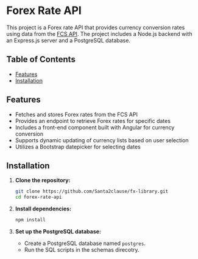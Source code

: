 # Forex Rate API

This project is a Forex rate API that provides currency conversion rates using data from the [FCS API](https://fcsapi.com/apiv3/). 
The project includes a Node.js backend with an Express.js server and a PostgreSQL database.

## Table of Contents

- [Features](#features)
- [Installation](#installation)

## Features

- Fetches and stores Forex rates from the FCS API
- Provides an endpoint to retrieve Forex rates for specific dates
- Includes a front-end component built with Angular for currency conversion
- Supports dynamic updating of currency lists based on user selection
- Utilizes a Bootstrap datepicker for selecting dates

## Installation

1. **Clone the repository:**

    ```bash
    git clone https://github.com/Santa2clause/fx-library.git
    cd forex-rate-api
    ```

2. **Install dependencies:**

    ```bash
    npm install
    ```

3. **Set up the PostgreSQL database:**

    - Create a PostgreSQL database named `postgres`.
    - Run the SQL scripts in the schemas direcotry.

